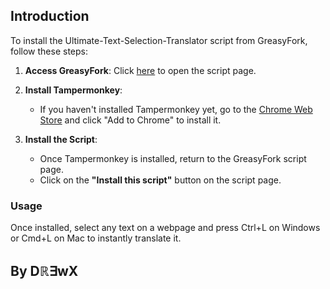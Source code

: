 ## Introduction

To install the Ultimate-Text-Selection-Translator script from GreasyFork, follow these steps:

1. **Access GreasyFork**: Click [here](https://greasyfork.org/en/scripts/536284-ultimate-text-selection-translator-instantly-translate-any-selected-text) to open the script page.

2. **Install Tampermonkey**:
   - If you haven't installed Tampermonkey yet, go to the [Chrome Web Store](https://chromewebstore.google.com/detail/tampermonkey/dhdgffkkebhmkfjojejmpbldmpobfkfo) and click "Add to Chrome" to install it.

3. **Install the Script**:
   - Once Tampermonkey is installed, return to the GreasyFork script page.
   - Click on the **"Install this script"** button on the script page.

### Usage
Once installed, select any text on a webpage and press Ctrl+L on Windows or Cmd+L on Mac to instantly translate it.

## **By Dℝ∃wX**
